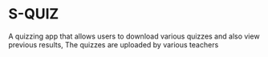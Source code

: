 # S-QUIZ
A quizzing app that allows users to download various quizzes and also view previous results, The quizzes are uploaded by various teachers
